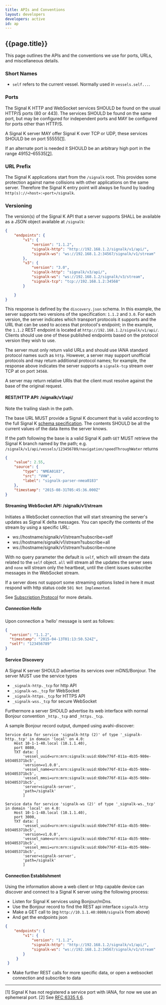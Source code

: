 ```yaml
---
title: APIs and Conventions
layout: developers
developers: active
id: ap
---
```


## {{page.title}}

This page outlines the APIs and the conventions we use for ports, URLs, and miscellaneous details.

### Short Names

- `self` refers to the current vessel. Normally used in `vessels.self...`.

### Ports

The Signal K HTTP and WebSocket services SHOULD be found on the usual HTTP/S ports (80 or 443). The services SHOULD be
found on the same port, but may be configured for independent ports and MAY be configured for ports other than HTTP/S.

A Signal K server MAY offer Signal K over TCP or UDP, these services SHOULD be on port 55555[[1]](#fn_1).

If an alternate port is needed it SHOULD be an arbitrary high port in the range 49152&ndash;65535[[2]](#fn_2).

### URL Prefix

The Signal K applications start from the `/signalk` root. This provides some protection against name collisions with
other applications on the same server. Therefore the Signal K entry point will always be found by loading
`http(s)://«host»:«port»/signalk`.

### Versioning

The version(s) of the Signal K API that a server supports SHALL be available as a JSON object available at `/signalk`:

```json
{
    "endpoints": {
        "v1": {
            "version": "1.1.2",
            "signalk-http": "http://192.168.1.2/signalk/v1/api/",
            "signalk-ws": "ws://192.168.1.2:34567/signalk/v1/stream"
        },
        "v3": {
            "version": "3.0",
            "signalk-http": "signalk/v3/api/",
            "signalk-ws": "ws://192.168.1.2/signalk/v3/stream",
            "signalk-tcp": "tcp://192.168.1.2:34568"
        }

    }
}
```

This response is defined by the `discovery.json` schema. In this example, the server supports two versions of
the specification: `1.1.2` and `3.0`. For each version, the server indicates which transport protocols it
supports and the URL that can be used to access that protocol's endpoint; in the example, the `1.1.2`
REST endpoint is located at `http://192.168.1.2/signalk/v1/api/`. Clients should use one of these published
endpoints based on the protocol version they wish to use.

The server must only return valid URLs and should use IANA standard protocol names such as `http`.
However, a server may support unofficial protocols and may return additional protocol names; for example,
the response above indicates the server supports a `signalk-tcp` stream over TCP at on port `34568`.

A server may return relative URIs that the client must resolve against the base of the original request.

#### REST/HTTP API: /signalk/v1/api/

Note the trailing slash in the path.

The base URL MUST provide a Signal K document that is valid according to the full Signal K [schema
specification]({{site.baseurl}}specification.html). The contents SHOULD be all the current values of the data items the
server knows.

If the path following the base is a valid Signal K path `GET` MUST retrieve the Signal K branch named by the path; e.g.
`/signalk/v1/api/vessels/123456789/navigation/speedThroughWater` returns

```json
{
    "value": 2.55,
    "source": {
        "type": "NMEA0183",
        "src": "VHW",
        "label": "signalk-parser-nmea0183"
    },
    "timestamp": "2015-08-31T05:45:36.000Z"
}
```

#### Streaming WebSocket API: /signalk/v1/stream

Initiates a WebSocket connection that will start streaming the server's updates as Signal K delta messages. You can specify the contents of the stream by using a specific URL:

- ws://hostname/signalk/v1/stream?subscribe=self
- ws://hostname/signalk/v1/stream?subscribe=all
- ws://hostname/signalk/v1/stream?subscribe=none

With no query parameter the default is `self`, which will stream the data related to the `self` object. `all` will stream all the updates the server sees and `none` will stream only the heartbeat, until the client issues subscribe messages in the WebSocket stream.

If a server does not support some streaming options listed in here it must respond with http status code `501 Not Implemented`.

See [Subscription Protocol](subscription_protocol.html) for more details.

##### Connection Hello

Upon connection a 'hello' message is sent as follows:

```json
{
  "version": "1.1.2",
  "timestamp": "2015-04-13T01:13:50.524Z",
  "self": "123456789"
}
```

#### Service Discovery

A Signal K server SHOULD advertise its services over mDNS/Bonjour. The server MUST use the service types

* `_signalk-http._tcp` for http API
* `_signalk-ws._tcp` for WebSocket
* `_signalk-https._tcp` for HTTPS API
* `_signalk-wss._tcp` for secure WebSocket

Furthermore a server SHOULD advertise its web interface with normal Bonjour convention `_http._tcp` and `_https._tcp`.

A sample Bonjour record output, dumped using avahi-discover:

```
Service data for service 'signalk-http (2)' of type '_signalk-http._tcp' in domain 'local' on 4.0:
    Host 10-1-1-40.local (10.1.1.40), 
    port 8080, 
    TXT data: [
        'vessel_uuid=urn:mrn:signalk:uuid:6b0e776f-811a-4b35-980e-b93405371bc5', 
        'version=v1.0.0', 
        'vessel_name=urn:mrn:signalk:uuid:6b0e776f-811a-4b35-980e-b93405371bc5', 
        'vessel_mmsi=urn:mrn:signalk:uuid:6b0e776f-811a-4b35-980e-b93405371bc5', 
        'server=signalk-server', 
        'path=/signalk'
        ]

Service data for service 'signalk-ws (2)' of type '_signalk-ws._tcp' in domain 'local' on 4.0:
    Host 10-1-1-40.local (10.1.1.40), 
    port 3000, 
    TXT data: [
        'vessel_uuid=urn:mrn:signalk:uuid:6b0e776f-811a-4b35-980e-b93405371bc5', 
        'version=v1.0.0', 
        'vessel_name=urn:mrn:signalk:uuid:6b0e776f-811a-4b35-980e-b93405371bc5', 
        'vessel_mmsi=urn:mrn:signalk:uuid:6b0e776f-811a-4b35-980e-b93405371bc5', 
        'server=signalk-server', 
        'path=/signalk'
        ]
```

#### Connection Establishment

Using the information above a web client or http capable device can discover and connect to a Signal K server using the following process:

* Listen for Signal K services using Bonjour/mDns.
* Use the Bonjour record to find the REST api interface `signalk-http`
* Make a GET call to <host><port><path> (eg `http://10.1.1.40:8080/signalk` from above)
* And get the endpoints json 


```json
{
    "endpoints": {
        "v1": {
            "version": "1.1.2",
            "signalk-http": "http://192.168.1.2/signalk/v1/api/",
            "signalk-ws": "ws://192.168.1.2:34567/signalk/v1/stream"
        }
     }
 }
 ```
 
 
* Make further REST calls for more specific data, or open a websocket connection and subscribe to data

* * *

<a id="fn_1"></a>[1] Signal K has not registered a service port with IANA, for now we use an ephemeral port.
<a id="fn_2"></a>[2] See [RFC 6335 § 6](http://tools.ietf.org/html/rfc6335#section-6).
